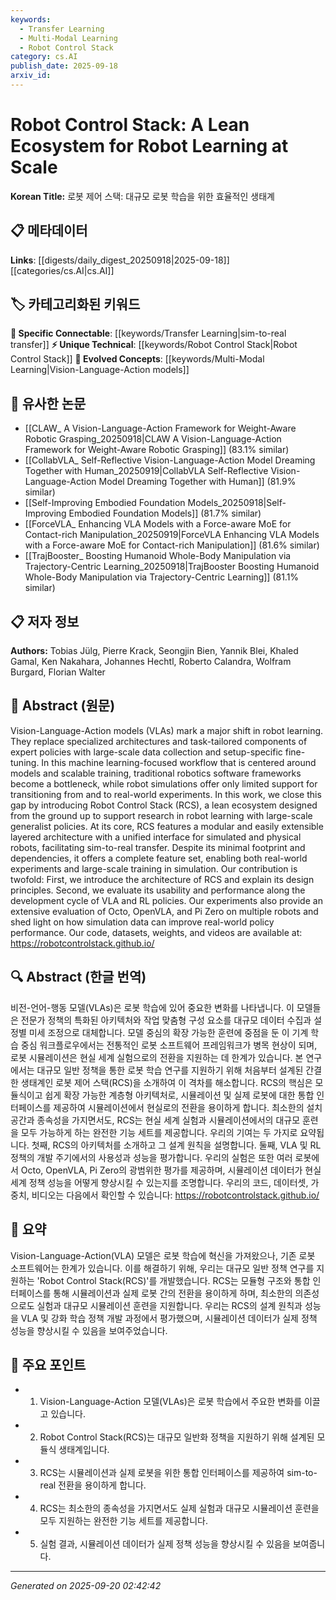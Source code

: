 ```yaml
---
keywords:
  - Transfer Learning
  - Multi-Modal Learning
  - Robot Control Stack
category: cs.AI
publish_date: 2025-09-18
arxiv_id:
---
```


<!-- KEYWORD_LINKING_METADATA:
{
  "processed_timestamp": "2025-09-22 22:12:24.146978",
  "vocabulary_version": "1.0",
  "selected_keywords": [
    "Transfer Learning",
    "Multi-Modal Learning",
    "Robot Control Stack"
  ],
  "rejected_keywords": [
    "Foundation Models"
  ],
  "similarity_scores": {
    "Transfer Learning": 0.82,
    "Multi-Modal Learning": 0.78,
    "Robot Control Stack": 0.8
  },
  "extraction_method": "AI_prompt_based",
  "budget_applied": true
}
-->

# Robot Control Stack: A Lean Ecosystem for Robot Learning at Scale

**Korean Title:** 로봇 제어 스택: 대규모 로봇 학습을 위한 효율적인 생태계

## 📋 메타데이터

**Links**: [[digests/daily_digest_20250918|2025-09-18]]        [[categories/cs.AI|cs.AI]]

## 🏷️ 카테고리화된 키워드
**🔗 Specific Connectable**: [[keywords/Transfer Learning|sim-to-real transfer]]
**⚡ Unique Technical**: [[keywords/Robot Control Stack|Robot Control Stack]]
**🚀 Evolved Concepts**: [[keywords/Multi-Modal Learning|Vision-Language-Action models]]

## 🔗 유사한 논문
- [[CLAW_ A Vision-Language-Action Framework for Weight-Aware Robotic Grasping_20250918|CLAW A Vision-Language-Action Framework for Weight-Aware Robotic Grasping]] (83.1% similar)
- [[CollabVLA_ Self-Reflective Vision-Language-Action Model Dreaming Together with Human_20250919|CollabVLA Self-Reflective Vision-Language-Action Model Dreaming Together with Human]] (81.9% similar)
- [[Self-Improving Embodied Foundation Models_20250918|Self-Improving Embodied Foundation Models]] (81.7% similar)
- [[ForceVLA_ Enhancing VLA Models with a Force-aware MoE for Contact-rich Manipulation_20250919|ForceVLA Enhancing VLA Models with a Force-aware MoE for Contact-rich Manipulation]] (81.6% similar)
- [[TrajBooster_ Boosting Humanoid Whole-Body Manipulation via Trajectory-Centric Learning_20250918|TrajBooster Boosting Humanoid Whole-Body Manipulation via Trajectory-Centric Learning]] (81.1% similar)

## 📋 저자 정보

**Authors:** Tobias Jülg, Pierre Krack, Seongjin Bien, Yannik Blei, Khaled Gamal, Ken Nakahara, Johannes Hechtl, Roberto Calandra, Wolfram Burgard, Florian Walter

## 📄 Abstract (원문)

Vision-Language-Action models (VLAs) mark a major shift in robot learning.
They replace specialized architectures and task-tailored components of expert
policies with large-scale data collection and setup-specific fine-tuning. In
this machine learning-focused workflow that is centered around models and
scalable training, traditional robotics software frameworks become a
bottleneck, while robot simulations offer only limited support for
transitioning from and to real-world experiments. In this work, we close this
gap by introducing Robot Control Stack (RCS), a lean ecosystem designed from
the ground up to support research in robot learning with large-scale generalist
policies. At its core, RCS features a modular and easily extensible layered
architecture with a unified interface for simulated and physical robots,
facilitating sim-to-real transfer. Despite its minimal footprint and
dependencies, it offers a complete feature set, enabling both real-world
experiments and large-scale training in simulation. Our contribution is
twofold: First, we introduce the architecture of RCS and explain its design
principles. Second, we evaluate its usability and performance along the
development cycle of VLA and RL policies. Our experiments also provide an
extensive evaluation of Octo, OpenVLA, and Pi Zero on multiple robots and shed
light on how simulation data can improve real-world policy performance. Our
code, datasets, weights, and videos are available at:
https://robotcontrolstack.github.io/

## 🔍 Abstract (한글 번역)

비전-언어-행동 모델(VLAs)은 로봇 학습에 있어 중요한 변화를 나타냅니다. 이 모델들은 전문가 정책의 특화된 아키텍처와 작업 맞춤형 구성 요소를 대규모 데이터 수집과 설정별 미세 조정으로 대체합니다. 모델 중심의 확장 가능한 훈련에 중점을 둔 이 기계 학습 중심 워크플로우에서는 전통적인 로봇 소프트웨어 프레임워크가 병목 현상이 되며, 로봇 시뮬레이션은 현실 세계 실험으로의 전환을 지원하는 데 한계가 있습니다. 본 연구에서는 대규모 일반 정책을 통한 로봇 학습 연구를 지원하기 위해 처음부터 설계된 간결한 생태계인 로봇 제어 스택(RCS)을 소개하여 이 격차를 해소합니다. RCS의 핵심은 모듈식이고 쉽게 확장 가능한 계층형 아키텍처로, 시뮬레이션 및 실제 로봇에 대한 통합 인터페이스를 제공하여 시뮬레이션에서 현실로의 전환을 용이하게 합니다. 최소한의 설치 공간과 종속성을 가지면서도, RCS는 현실 세계 실험과 시뮬레이션에서의 대규모 훈련을 모두 가능하게 하는 완전한 기능 세트를 제공합니다. 우리의 기여는 두 가지로 요약됩니다. 첫째, RCS의 아키텍처를 소개하고 그 설계 원칙을 설명합니다. 둘째, VLA 및 RL 정책의 개발 주기에서의 사용성과 성능을 평가합니다. 우리의 실험은 또한 여러 로봇에서 Octo, OpenVLA, Pi Zero의 광범위한 평가를 제공하며, 시뮬레이션 데이터가 현실 세계 정책 성능을 어떻게 향상시킬 수 있는지를 조명합니다. 우리의 코드, 데이터셋, 가중치, 비디오는 다음에서 확인할 수 있습니다: https://robotcontrolstack.github.io/

## 📝 요약

Vision-Language-Action(VLA) 모델은 로봇 학습에 혁신을 가져왔으나, 기존 로봇 소프트웨어는 한계가 있습니다. 이를 해결하기 위해, 우리는 대규모 일반 정책 연구를 지원하는 'Robot Control Stack(RCS)'를 개발했습니다. RCS는 모듈형 구조와 통합 인터페이스를 통해 시뮬레이션과 실제 로봇 간의 전환을 용이하게 하며, 최소한의 의존성으로도 실험과 대규모 시뮬레이션 훈련을 지원합니다. 우리는 RCS의 설계 원칙과 성능을 VLA 및 강화 학습 정책 개발 과정에서 평가했으며, 시뮬레이션 데이터가 실제 정책 성능을 향상시킬 수 있음을 보여주었습니다.

## 🎯 주요 포인트

- 1. Vision-Language-Action 모델(VLAs)은 로봇 학습에서 주요한 변화를 이끌고 있습니다.

- 2. Robot Control Stack(RCS)는 대규모 일반화 정책을 지원하기 위해 설계된 모듈식 생태계입니다.

- 3. RCS는 시뮬레이션과 실제 로봇을 위한 통합 인터페이스를 제공하여 sim-to-real 전환을 용이하게 합니다.

- 4. RCS는 최소한의 종속성을 가지면서도 실제 실험과 대규모 시뮬레이션 훈련을 모두 지원하는 완전한 기능 세트를 제공합니다.

- 5. 실험 결과, 시뮬레이션 데이터가 실제 정책 성능을 향상시킬 수 있음을 보여줍니다.

---

*Generated on 2025-09-20 02:42:42*